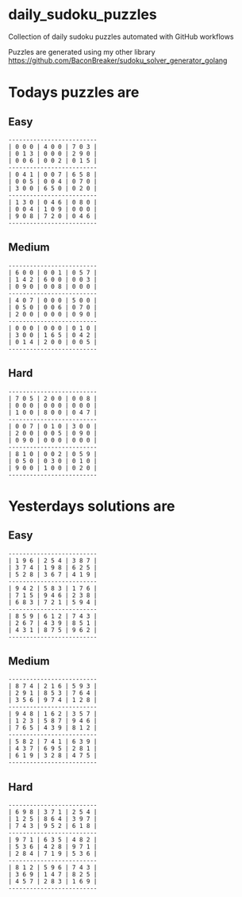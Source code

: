 
# daily_sudoku_puzzles 

Collection of daily sudoku puzzles automated with GitHub workflows 

Puzzles are generated using my other library https://github.com/BaconBreaker/sudoku_solver_generator_golang 
 

# Todays puzzles are 

## Easy 

```
-------------------------
| 0 0 0 | 4 0 0 | 7 0 3 | 
| 0 1 3 | 0 0 0 | 2 9 0 | 
| 0 0 6 | 0 0 2 | 0 1 5 | 
-------------------------
| 0 4 1 | 0 0 7 | 6 5 8 | 
| 0 0 5 | 0 0 4 | 0 7 0 | 
| 3 0 0 | 6 5 0 | 0 2 0 | 
-------------------------
| 1 3 0 | 0 4 6 | 0 8 0 | 
| 0 0 4 | 1 0 9 | 0 0 0 | 
| 9 0 8 | 7 2 0 | 0 4 6 | 
-------------------------
```
## Medium 

```
-------------------------
| 6 0 0 | 0 0 1 | 0 5 7 | 
| 1 4 2 | 6 0 0 | 0 0 3 | 
| 0 9 0 | 0 0 8 | 0 0 0 | 
-------------------------
| 4 0 7 | 0 0 0 | 5 0 0 | 
| 0 5 0 | 0 0 6 | 0 7 0 | 
| 2 0 0 | 0 0 0 | 0 9 0 | 
-------------------------
| 0 0 0 | 0 0 0 | 0 1 0 | 
| 3 0 0 | 1 6 5 | 0 4 2 | 
| 0 1 4 | 2 0 0 | 0 0 5 | 
-------------------------
```
## Hard 

```
-------------------------
| 7 0 5 | 2 0 0 | 0 0 8 | 
| 0 0 0 | 0 0 0 | 0 0 0 | 
| 1 0 0 | 8 0 0 | 0 4 7 | 
-------------------------
| 0 0 7 | 0 1 0 | 3 0 0 | 
| 2 0 0 | 0 0 5 | 0 9 0 | 
| 0 9 0 | 0 0 0 | 0 0 0 | 
-------------------------
| 8 1 0 | 0 0 2 | 0 5 9 | 
| 0 5 0 | 0 3 0 | 0 1 0 | 
| 9 0 0 | 1 0 0 | 0 2 0 | 
-------------------------
```
# Yesterdays solutions are 

## Easy 

```
-------------------------
| 1 9 6 | 2 5 4 | 3 8 7 | 
| 3 7 4 | 1 9 8 | 6 2 5 | 
| 5 2 8 | 3 6 7 | 4 1 9 | 
-------------------------
| 9 4 2 | 5 8 3 | 1 7 6 | 
| 7 1 5 | 9 4 6 | 2 3 8 | 
| 6 8 3 | 7 2 1 | 5 9 4 | 
-------------------------
| 8 5 9 | 6 1 2 | 7 4 3 | 
| 2 6 7 | 4 3 9 | 8 5 1 | 
| 4 3 1 | 8 7 5 | 9 6 2 | 
-------------------------
```
## Medium 

```
-------------------------
| 8 7 4 | 2 1 6 | 5 9 3 | 
| 2 9 1 | 8 5 3 | 7 6 4 | 
| 3 5 6 | 9 7 4 | 1 2 8 | 
-------------------------
| 9 4 8 | 1 6 2 | 3 5 7 | 
| 1 2 3 | 5 8 7 | 9 4 6 | 
| 7 6 5 | 4 3 9 | 8 1 2 | 
-------------------------
| 5 8 2 | 7 4 1 | 6 3 9 | 
| 4 3 7 | 6 9 5 | 2 8 1 | 
| 6 1 9 | 3 2 8 | 4 7 5 | 
-------------------------
```
## Hard 

```
-------------------------
| 6 9 8 | 3 7 1 | 2 5 4 | 
| 1 2 5 | 8 6 4 | 3 9 7 | 
| 7 4 3 | 9 5 2 | 6 1 8 | 
-------------------------
| 9 7 1 | 6 3 5 | 4 8 2 | 
| 5 3 6 | 4 2 8 | 9 7 1 | 
| 2 8 4 | 7 1 9 | 5 3 6 | 
-------------------------
| 8 1 2 | 5 9 6 | 7 4 3 | 
| 3 6 9 | 1 4 7 | 8 2 5 | 
| 4 5 7 | 2 8 3 | 1 6 9 | 
-------------------------
```
